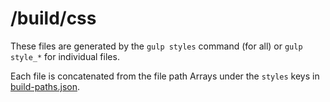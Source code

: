 # /build/css

These files are generated by the `gulp styles` command (for all) or
`gulp style_*` for individual files.

Each file is concatenated from the file path Arrays under the `styles` keys in
[build-paths.json][build-paths].

[build-paths]: ../../build-paths.json
